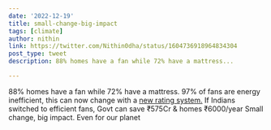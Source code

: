 ```yaml
---
date: '2022-12-19'
title: small-change-big-impact    
tags: [climate]
author: nithin
link: https://twitter.com/Nithin0dha/status/1604736918964834304
post_type: tweet
description: 88% homes have a fan while 72% have a mattress...

---
```


88% homes have a fan while 72% have a mattress.
97% of fans are energy inefficient, this can now change with a [new rating system.](https://finshots.in/archive/the-ceiling-fan-revolution/)
If Indians switched to efficient fans, Govt can save ₹575Cr & homes ₹6000/year
Small change, big impact. Even for our planet

